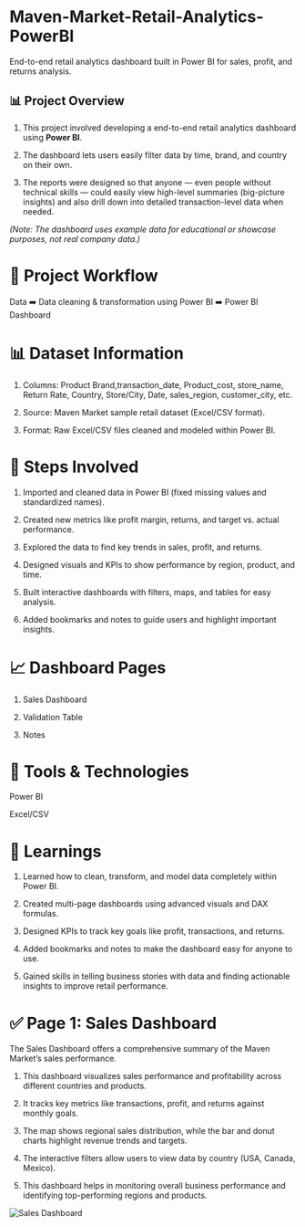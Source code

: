 # Maven-Market-Retail-Analytics-PowerBI
End-to-end retail analytics dashboard built in Power BI for sales, profit, and returns analysis.

## 📊 Project Overview
1. This project involved developing a end-to-end retail analytics dashboard using **Power BI**.

2. The dashboard lets users easily filter data by time, brand, and country on their own.

3. The reports were designed so that anyone — even people without technical skills — could easily view high-level summaries (big-picture insights) and also drill down into detailed transaction-level data when needed.

*(Note: The dashboard uses example data for educational or showcase purposes, not real company data.)*

# 📌 Project Workflow
Data ➡️ Data cleaning & transformation using Power BI ➡️ Power BI Dashboard

# 📊 Dataset Information
1. Columns: Product Brand,transaction_date, Product_cost, store_name, Return Rate, Country, Store/City, Date, sales_region, customer_city, etc.

2. Source: Maven Market sample retail dataset (Excel/CSV format).

3. Format: Raw Excel/CSV files cleaned and modeled within Power BI.

# 🔧 Steps Involved 

1. Imported and cleaned data in Power BI (fixed missing values and standardized names).

2. Created new metrics like profit margin, returns, and target vs. actual performance.

3. Explored the data to find key trends in sales, profit, and returns.

4. Designed visuals and KPIs to show performance by region, product, and time.

5. Built interactive dashboards with filters, maps, and tables for easy analysis.

6. Added bookmarks and notes to guide users and highlight important insights.

# 📈 Dashboard Pages

1. Sales Dashboard
   
2. Validation Table

3. Notes

# 🚀 Tools & Technologies

Power BI 

Excel/CSV

# 🧠 Learnings 

1. Learned how to clean, transform, and model data completely within Power BI.

2. Created multi-page dashboards using advanced visuals and DAX formulas.

3. Designed KPIs to track key goals like profit, transactions, and returns.

4. Added bookmarks and notes to make the dashboard easy for anyone to use.

5. Gained skills in telling business stories with data and finding actionable insights to improve retail performance.

# ✅ Page 1: Sales Dashboard
The Sales Dashboard offers a comprehensive summary of the Maven Market’s sales performance.

1. This dashboard visualizes sales performance and profitability across different countries and products.

2. It tracks key metrics like transactions, profit, and returns against monthly goals.

3. The map shows regional sales distribution, while the bar and donut charts highlight revenue trends and targets.

4. The interactive filters allow users to view data by country (USA, Canada, Mexico).

5. This dashboard helps in monitoring overall business performance and identifying top-performing regions and products.

![Sales Dashboard](gifs/Sales_Dashboard.gif)
